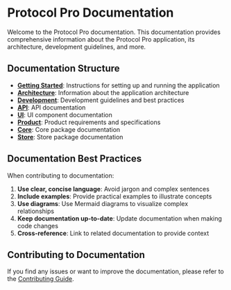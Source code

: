 # Protocol Pro Documentation

Welcome to the Protocol Pro documentation. This documentation provides comprehensive information about the Protocol Pro application, its architecture, development guidelines, and more.

## Documentation Structure

- **[Getting Started](./getting-started)**: Instructions for setting up and running the application
- **[Architecture](./architecture)**: Information about the application architecture
- **[Development](./development)**: Development guidelines and best practices
- **[API](./api)**: API documentation
- **[UI](./ui)**: UI component documentation
- **[Product](./product)**: Product requirements and specifications
- **[Core](./core)**: Core package documentation
- **[Store](./store)**: Store package documentation

## Documentation Best Practices

When contributing to documentation:

1. **Use clear, concise language**: Avoid jargon and complex sentences
2. **Include examples**: Provide practical examples to illustrate concepts
3. **Use diagrams**: Use Mermaid diagrams to visualize complex relationships
4. **Keep documentation up-to-date**: Update documentation when making code changes
5. **Cross-reference**: Link to related documentation to provide context

## Contributing to Documentation

If you find any issues or want to improve the documentation, please refer to the [Contributing Guide](../CONTRIBUTING.md).